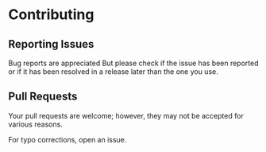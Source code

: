 # Contributing

## Reporting Issues

Bug reports are appreciated But please check if the issue has been reported or if it has been resolved in a release later than the one you use.


## Pull Requests

Your pull requests are welcome; however, they may not be accepted for various reasons. 

For typo corrections, open an issue.